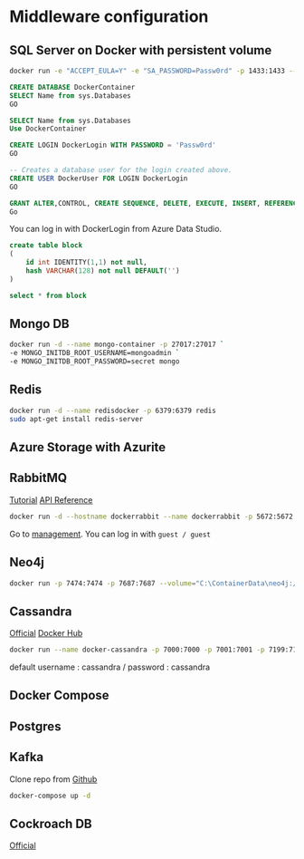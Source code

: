 # Middleware configuration

## SQL Server on Docker with persistent volume

```sh
docker run -e "ACCEPT_EULA=Y" -e "SA_PASSWORD=Passw0rd" -p 1433:1433 --name dockersql -v "C:\ContainerData\mssql:/var/opt/mssql"  -d mcr.microsoft.com/mssql/server:2017-CU8-ubuntu
```

```sql
CREATE DATABASE DockerContainer
SELECT Name from sys.Databases
GO

SELECT Name from sys.Databases
Use DockerContainer

CREATE LOGIN DockerLogin WITH PASSWORD = 'Passw0rd'
GO  

-- Creates a database user for the login created above.  
CREATE USER DockerUser FOR LOGIN DockerLogin
GO  

GRANT ALTER,CONTROL, CREATE SEQUENCE, DELETE, EXECUTE, INSERT, REFERENCES, SELECT, TAKE OWNERSHIP, UPDATE on SCHEMA::dbo to DockerUser
Go
```

You can log in with DockerLogin from Azure Data Studio.

```sql
create table block
(
    id int IDENTITY(1,1) not null,
    hash VARCHAR(128) not null DEFAULT('')
)

select * from block
```

## Mongo DB

```sh
docker run -d --name mongo-container -p 27017:27017 `
-e MONGO_INITDB_ROOT_USERNAME=mongoadmin `
-e MONGO_INITDB_ROOT_PASSWORD=secret mongo
```

## Redis

```sh
docker run -d --name redisdocker -p 6379:6379 redis
sudo apt-get install redis-server
```

## Azure Storage with Azurite

## RabbitMQ

[Tutorial](https://www.rabbitmq.com/tutorials/tutorial-one-dotnet.html)
[API Reference](https://www.rabbitmq.com/dotnet-api-guide.html#major-api-elements)

```sh
docker run -d --hostname dockerrabbit --name dockerrabbit -p 5672:5672 -p 15672:15672 rabbitmq:3-management
```

Go to [management](http://localhost:15672). You can log in with `guest / guest`

## Neo4j

```sh
docker run -p 7474:7474 -p 7687:7687 --volume="C:\ContainerData\neo4j:/data" neo4j
```

## Cassandra

[Official](http://cassandra.apache.org/doc/latest/getting_started/index.html)
[Docker Hub](https://hub.docker.com/_/cassandra?tab=description)

```sh
docker run --name docker-cassandra -p 7000:7000 -p 7001:7001 -p 7199:7199 -p 9042:9042 -p 9160:9160 -d cassandra:latest
```

default username : cassandra / password : cassandra

## Docker Compose

## Postgres

## Kafka

Clone repo from [Github](https://github.com/wurstmeister/kafka-docker)

```sh
docker-compose up -d
```

## Cockroach DB

[Official](https://www.cockroachlabs.com/docs/stable/start-a-local-cluster-in-docker.html)
